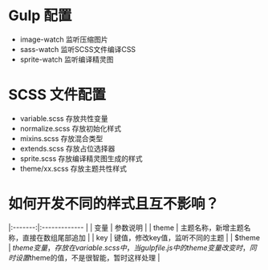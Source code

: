 # Gulp 配置
* image-watch 监听压缩图片
* sass-watch 监听SCSS文件编译CSS
* sprite-watch 监听编译精灵图

# SCSS 文件配置
* variable.scss 存放共性变量
* normalize.scss 存放初始化样式
* mixins.scss 存放混合类型
* extends.scss 存放占位选择器
* sprite.scss 存放编译精灵图生成的样式
* theme/xx.scss 存放主题共性样式

# 如何开发不同的样式且互不影响？
|:-------:|:------------- |
| 变量 | 参数说明 |
| theme | 主题名称，新增主题名称，直接在数组尾部追加 |
| key | 键值，修改key值，监听不同的主题 |
| $theme | $theme变量，存放在variable.scss中，当gulpfile.js中的theme变量改变时，同时设置$theme的值，不是很智能，暂时这样处理 |
